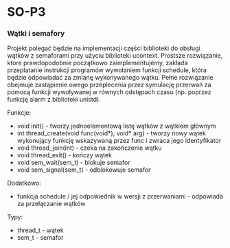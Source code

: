 # SO-P3
### Wątki i semafory

Projekt polegać będzie na implementacji części biblioteki do obsługi wątków z semaforami przy użyciu biblioteki ucontext. Prostsze rozwiązanie, ktore prawdopodobnie początkowo zaimplementujemy, zakłada przeplatanie instrukcji programów wywołaniem funkcji schedule, która będzie odpowiadać za zmianę wykonywanego wątku. Pełne rozwiązanie obejmuje zastąpienie owego przeplecenia przez symulację przerwań za pomocą funkcji wywoływanej w równych odstępach czasu (np. poprzez funkcję alarm z biblioteki unistd).


Funkcje:
 - void init() - tworzy jednoelementową listę wątków z wątkiem głównym
 - int thread\_create(void func(void\*), void\* arg) - tworzy nowy wątek wykonujący funkcję wskazywaną przez func i zwraca jego identyfikator
 - void thread\_join(int) - czeka na zakończenie wątku
 - void thread\_exit() - kończy wątek
 - void sem\_wait(sem\_t)  - blokuje semafor
 - void sem\_signal(sem\_t) - odblokowuje semafor

Dodatkowo: 
 - funkcja schedule / jej odpowiednik w wersji z przerwaniami - odpowiada za przełączanie wątków
 
 Typy:
 - thread\_t - wątek
 - sem\_t - semafor
